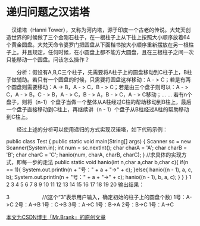 # 递归问题之汉诺塔

 汉诺塔（Hanni Tower），又称为河内塔，源于印度一个古老的传说。大梵天创造世界的时候做了三个金刚石柱子，在一根柱子上从下往上按照大小顺序放着64个黄金圆盘。大梵天命令婆罗门把圆盘从下面楷书按大小顺序重新摆放在另一根柱子上。并且规定，任何时候，在小圆盘上都不能方大圆盘，且在三根柱子之间一次只能移动一个圆盘。问该怎么操作？

  分析：假设有A,B,C三个柱子，先需要将A柱子上的圆盘移动到C柱子上，B柱子做辅助。若只有一个圆盘的时候，只需要将圆盘这样移动：A - > C；若是有两个圆盘则需要移动：A -> B，A - > C，B - > C；若是由三个盘子则可以：A - > C，A - > B，C - > B，A - > C，B - > A，B - > C，A - > C移动；… … 若有n个盘子，则将（n-1）个盘子当做一个整体从A柱经过C柱的帮助移动到B柱上，最后一个盘子直接移动到C柱上，再继续讲（n - 1）个盘子从B柱经过A柱的帮助移动到C柱上。

  经过上述的分析可以使用递归的方式实现汉诺塔，如下代码示例：

public class Test {
    public static void main(String[] args) {
        Scanner sc = new Scanner(System.in);
        int num = sc.nextInt();
        char charA = 'A';
        char charB = 'B';
        char charC = 'C';
        hanio(num, charA, charB, charC);
    }
    //求具体的实现方式，即每一步的走法
    public static void hanio(int n,char a,char b,char c){
        if(n == 1){
            System.out.println(n + "号：" + a + "->" + c);
        }else{
            hanio((n - 1), a, c, b);
            System.out.println(n + "号：" + a + "->" + c);
            hanio((n - 1), b, a, c);
        }
    }
}
1
2
3
4
5
6
7
8
9
10
11
12
13
14
15
16
17
18
19
20
输出结果：

3       //(这个“3”表示用户输入，确定初始的柱子上的圆盘个数)
1号：A->C
2号：A->B
1号：C->B
3号：A->C
1号：B->A
2号：B->C
1号：A->C

[本文为CSDN博主「Mr.Brank」的原创文章](https://blog.csdn.net/qq_45285376/article/details/115525110)